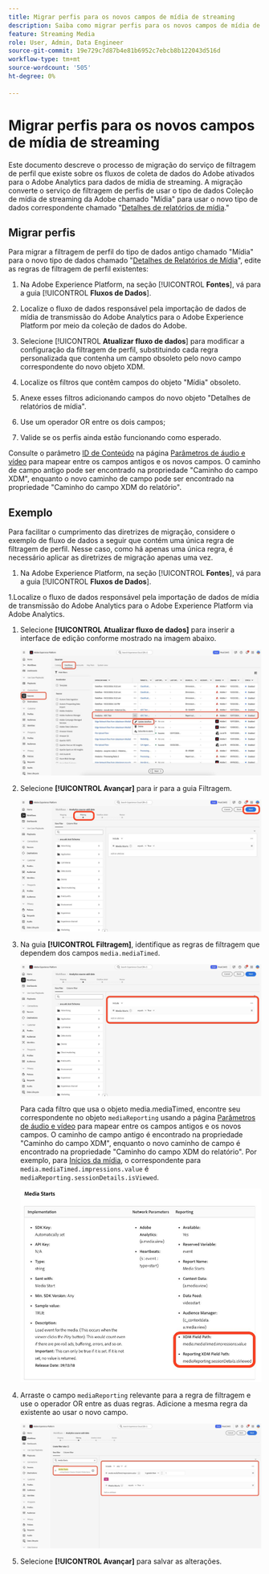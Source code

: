 ```yaml
---
title: Migrar perfis para os novos campos de mídia de streaming
description: Saiba como migrar perfis para os novos campos de mídia de streaming
feature: Streaming Media
role: User, Admin, Data Engineer
source-git-commit: 19e729c7d87b4e81b6952c7ebcb8b122043d516d
workflow-type: tm+mt
source-wordcount: '505'
ht-degree: 0%

---
```


# Migrar perfis para os novos campos de mídia de streaming

Este documento descreve o processo de migração do serviço de filtragem de perfil que existe sobre os fluxos de coleta de dados do Adobe ativados para o Adobe Analytics para dados de mídia de streaming. A migração converte o serviço de filtragem de perfis de usar o tipo de dados Coleção de mídia de streaming da Adobe chamado &quot;Mídia&quot; para usar o novo tipo de dados correspondente chamado &quot;[Detalhes de relatórios de mídia](https://experienceleague.adobe.com/pt-br/docs/experience-platform/xdm/data-types/media-reporting-details).&quot;

## Migrar perfis

Para migrar a filtragem de perfil do tipo de dados antigo chamado &quot;Mídia&quot; para o novo tipo de dados chamado &quot;[Detalhes de Relatórios de Mídia](https://experienceleague.adobe.com/pt-br/docs/experience-platform/xdm/data-types/media-reporting-details)&quot;, edite as regras de filtragem de perfil existentes:

1. Na Adobe Experience Platform, na seção [!UICONTROL **Fontes**], vá para a guia [!UICONTROL **Fluxos de Dados**].

1. Localize o fluxo de dados responsável pela importação de dados de mídia de transmissão do Adobe Analytics para o Adobe Experience Platform por meio da coleção de dados do Adobe.

1. Selecione [!UICONTROL **Atualizar fluxo de dados**] para modificar a configuração da filtragem de perfil, substituindo cada regra personalizada que contenha um campo obsoleto pelo novo campo correspondente do novo objeto XDM.

1. Localize os filtros que contêm campos do objeto &quot;Mídia&quot; obsoleto.

1. Anexe esses filtros adicionando campos do novo objeto &quot;Detalhes de relatórios de mídia&quot;.

1. Use um operador OR entre os dois campos;

1. Valide se os perfis ainda estão funcionando como esperado.

Consulte o parâmetro [ID de Conteúdo](https://experienceleague.adobe.com/pt-br/docs/media-analytics/using/implementation/variables/audio-video-parameters#content-id) na página [Parâmetros de áudio e vídeo](https://experienceleague.adobe.com/pt-br/docs/media-analytics/using/implementation/variables/audio-video-parameters) para mapear entre os campos antigos e os novos campos. O caminho de campo antigo pode ser encontrado na propriedade &quot;Caminho do campo XDM&quot;, enquanto o novo caminho de campo pode ser encontrado na propriedade &quot;Caminho do campo XDM do relatório&quot;.

## Exemplo

Para facilitar o cumprimento das diretrizes de migração, considere o exemplo de fluxo de dados a seguir que contém uma única regra de filtragem de perfil. Nesse caso, como há apenas uma única regra, é necessário aplicar as diretrizes de migração apenas uma vez.

1. Na Adobe Experience Platform, na seção [!UICONTROL **Fontes**], vá para a guia [!UICONTROL **Fluxos de Dados**].

1.Localize o fluxo de dados responsável pela importação de dados de mídia de transmissão do Adobe Analytics para o Adobe Experience Platform via Adobe Analytics.

1. Selecione **[!UICONTROL Atualizar fluxo de dados]** para inserir a interface de edição conforme mostrado na imagem abaixo.

   ![perfil de fluxo de dados do AEP](assets/aep-dataflow-profile.jpeg)

1. Selecione **[!UICONTROL Avançar]** para ir para a guia Filtragem.

   ![guia de filtro de fluxo de dados do AEP](assets/aep-dataflow-filtering-profile.jpeg)

1. Na guia **[!UICONTROL Filtragem]**, identifique as regras de filtragem que dependem dos campos `media.mediaTimed`.

   ![Regras de filtro de fluxo de dados do AEP](assets/dataflow-filtering-rules-profile.jpeg)


   Para cada filtro que usa o objeto media.mediaTimed, encontre seu correspondente no objeto `mediaReporting` usando a página [Parâmetros de áudio e vídeo](https://experienceleague.adobe.com/pt-br/docs/media-analytics/using/implementation/variables/audio-video-parameters) para mapear entre os campos antigos e os novos campos. O caminho de campo antigo é encontrado na propriedade &quot;Caminho do campo XDM&quot;, enquanto o novo caminho de campo é encontrado na propriedade &quot;Caminho do campo XDM do relatório&quot;. Por exemplo, para [Inícios da mídia](https://experienceleague.adobe.com/pt-br/docs/media-analytics/using/implementation/variables/audio-video-parameters#media-starts), o correspondente para `media.mediaTimed.impressions.value` é `mediaReporting.sessionDetails.isViewed`.

   ![Campos XDM novos e antigos](assets/xdm-fields-new-and-old.jpeg)

1. Arraste o campo `mediaReporting` relevante para a regra de filtragem e use o operador OR entre as duas regras. Adicione a mesma regra da existente ao usar o novo campo.

   ![Adicionar regras de filtro](assets/add-filter-rules.jpeg)

1. Selecione **[!UICONTROL Avançar]** para salvar as alterações.
